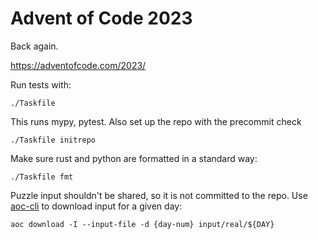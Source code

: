 # Advent of Code 2023

Back again.

https://adventofcode.com/2023/

Run tests with:
```
./Taskfile
```

This runs mypy, pytest. Also set up the repo with the precommit check
```
./Taskfile initrepo
```

Make sure rust and python are formatted in a standard way:
```
./Taskfile fmt
```

Puzzle input shouldn't be shared, so it is not committed to the repo.
Use [aoc-cli](https://github.com/scarvalhojr/aoc-cli) to download input for a given day:
```
aoc download -I --input-file -d {day-num} input/real/${DAY}
```